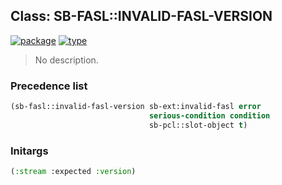 ## Class: SB-FASL::INVALID-FASL-VERSION
[![package](https://img.shields.io/badge/Package-SB--FASL-5f9ea0.svg?style=social&colorA=999999)](../) [![type](https://img.shields.io/badge/Type-Class-5f9ea0.svg?style=social&colorA=999999)](../#class) 

> No description.

### Precedence list
```cl
(sb-fasl::invalid-fasl-version sb-ext:invalid-fasl error
                               serious-condition condition
                               sb-pcl::slot-object t)
```
### Initargs
```cl
(:stream :expected :version)
```
